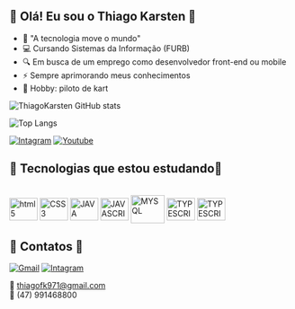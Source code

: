 ## 📌 Olá! Eu sou o Thiago Karsten 📌

- 🌱 "A tecnologia move o mundo"
- 💻 Cursando Sistemas da Informação (FURB)
- 🔍 Em busca de um emprego como desenvolvedor front-end ou mobile
- ⚡ Sempre aprimorando meus conhecimentos
- 🏁 Hobby: piloto de kart

![ThiagoKarsten GitHub stats](https://github-readme-stats.vercel.app/api?username=ThiagoKarsten&show_icons=true&theme=transparent)

![Top Langs](https://github-readme-stats.vercel.app/api/top-langs/?username=ThiagoKarsten&demo=true)

[![Intagram](https://img.shields.io/badge/Instagram-E4405F?style=for-the-badge&logo=instagram&logoColor=white)](https://www.instagram.com/thiago_karsten/)
[![Youtube](https://img.shields.io/badge/YouTube-FF0000?style=for-the-badge&logo=youtube&logoColor=white)](https://www.youtube.com/channel/UCneDYw23fvR37N7AMdKvACA)


## 📌 Tecnologias que estou estudando📌

<div style="display: inline_block/"><br/>

  <img align="center" alt="html5" height="40" width="50" src="https://cdn.jsdelivr.net/gh/devicons/devicon/icons/html5/html5-original.svg" />
  <img align="center" alt="CSS3" height="40" width="50" src="https://cdn.jsdelivr.net/gh/devicons/devicon/icons/css3/css3-original.svg" />
  <img align="center" alt="JAVA" height="40" width="50" src="https://cdn.jsdelivr.net/gh/devicons/devicon/icons/java/java-original.svg" />
  <img align="center" alt="JAVASCRIPT" height="40" width="50" src="https://cdn.jsdelivr.net/gh/devicons/devicon/icons/javascript/javascript-original.svg" />
  <img align="center" alt="MYSQL" height="50" width="60" src="https://cdn.jsdelivr.net/gh/devicons/devicon/icons/mysql/mysql-plain-wordmark.svg" />
  <img align="center" alt="TYPESCRIPT" height="40" width="50" src="https://cdn.jsdelivr.net/gh/devicons/devicon/icons/typescript/typescript-original.svg" />
  <img align="center" alt="TYPESCRIPT" height="40" width="50" src="https://cdn.jsdelivr.net/gh/devicons/devicon/icons/react/react-original.svg" />
  </div>
  
 ## 📌 Contatos 📌
 [![Gmail](https://img.shields.io/badge/Gmail-D14836?style=for-the-badge&logo=gmail&logoColor=white)]()
 [![Intagram](https://img.shields.io/badge/WhatsApp-25D366?style=for-the-badge&logo=whatsapp&logoColor=white)]()
 
📍 thiagofk971@gmail.com  
📍 (47) 991468800 
